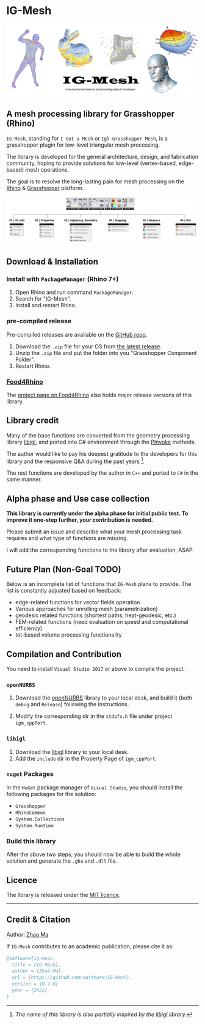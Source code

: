 # IG-Mesh

![](./graphics/title_img.png)

## A mesh processing library for Grasshopper (Rhino)

`IG-Mesh`, standing for `I Got a Mesh` or `Igl-Grasshopper Mesh`, is a grasshopper plugin for low-level triangular mesh processing.

The library is developed for the general architecture, design, and fabrication community, hoping to provide solutions for low-level (vertex-based, edge-based) mesh operations. 

The goal is to resolve the long-lasting pain for mesh processing on the [Rhino](https://www.rhino3d.com) \& [Grasshopper](https://www.grasshopper3d.com) platform.


![](./graphics/overview_img.png)

## Download & Installation 

### Install with `PackageManager` (Rhino 7+)
1. Open Rhino and run command `PackageManager`.
2. Search for "IG-Mesh".
3. Install and restart Rhino.

### pre-compiled release
Pre-compiled releases are available on the [GitHub repo](https://github.com/xarthurx/IG-Mesh).

1. Download the `.zip` file for your OS from [the latest release](https://github.com/xarthurx/IG-Mesh/releases/latest).
2. Unzip the `.zip` file and put the folder into you "Grasshopper Component Folder".
3. Restart Rhino.

### [Food4Rhino](https://www.food4rhino.com/en)
The [project page on Food4Rhino](https://www.food4rhino.com/en) also holds major release versions of this library.

## Library credit

Many of the base functions are converted from the geometry processing library [libigl](https://libigl.github.io), and ported into C# environment through the [PInvoke](https://www.grasshopper3d.com/forum/topics/link-use-c-code-or-c-lib-with-new-gh-plugin) methods. 

The author would like to pay his deepest gratitude to the developers for this library and the responsive Q\&A during the past years [^1].

The rest funcitons are developed by the author in `C++` and ported to `C#` in the same manner.

[^1]: *The name of this library is also partially inspired by the [libigl](https://libigl.github.io) library.*


## Alpha phase and Use case collection
**This library is currently under the alpha phase for initial public test. To improve it one-step further, your contribution is needed.**

Please submit an issue and describe what your mesh processing task requires and what type of functions are missing.

I will add the corresponding functions to the library after evaluation, ASAP.


## Future Plan (Non-Goal TODO)
Below is an incomplete list of functions that `IG-Mesh` plans to provide. The list is constantly adjusted based on feedback:

- edge-related functions for vector fields operation 
- Various approaches for unrolling mesh (parametrization)
- geodesic related functions (shortest paths, heat-geodesic, etc.)
- FEM-related functions (need evaluation on speed and computational efficiency)
- tet-based volume processing functionality


## Compilation and Contribution

You need to install `Visual Studio 2017` or above to compile the project.

### `openNURBS`
1. Download the [openNURBS](https://github.com/mcneel/opennurbs) library to your local desk, and build it (both `debug` and `Release`) following the instructions.

2. Modify the corresponding dir in the `stdafx.h` file under project `igm_cppPort`.

### `libigl`

1. Download the [libigl](https://libigl.github.io) library to your local desk. 
2. Add the `include` dir in the Property Page of `igm_cppPort`.

### `nuget` Packages
In the `NuGet` package manager of `Visual Studio`, you should install the following packages for the solution:
- `Grasshopper`
- `RhinoCommon`
- `System.Collections`
- `System.Runtime`

### Build this library
After the above two steps, you should now be able to build the whole solution and generate the `.gha` and `.dll` file.


## Licence
The library is released under the [MIT licence](./docs/LICENCE.md).

---
## Credit & Citation 
Author: [Zhao Ma](https://beyond-disciplines.com)

If `IG-Mesh` contributes to an academic publication, please cite it as:
```bib
@software{ig-mesh,
  title = {IG-Mesh},
  author = {Zhao Ma},
  url = {https://github.com/xarthurx/IG-Mesh},
  version = {0.1.0}
  year = {2022}
}
```
